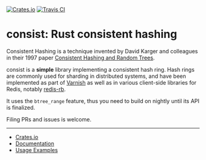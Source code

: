 [![Crates.io](https://img.shields.io/crates/v/consist.svg)](https://crates.io/crates/consist)
[![Travis CI](https://img.shields.io/travis/andreweduffy/consist.svg)](https://travis-ci.org/andreweduffy/consist/)

consist: Rust consistent hashing
================================

Consistent Hashing is a technique invented by David Karger and colleagues in their 1997 paper
[Consistent Hashing and Random Trees](https://www.akamai.com/es/es/multimedia/documents/technical-publication/consistent-hashing-and-random-trees-distributed-caching-protocols-for-relieving-hot-spots-on-the-world-wide-web-technical-publication.pdf).

consist is a **simple** library implementing a consistent hash ring. Hash rings are commonly used
for sharding in distributed systems, and have been implemented as part of
[Varnish](https://github.com/varnishcache/varnish-cache/blob/master/lib/libvmod_directors/shard_hash.c)
as well as in various client-side libraries for Redis, notably
[redis-rb](https://github.com/redis/redis-rb/blob/master/lib/redis/hash_ring.rb).

It uses the `btree_range` feature, thus you need to build on nightly until its API is finalized.

Filing PRs and issues is welcome.

----
* [Crates.io](https://crates.io/crates/consist)
* [Documentation](https://docs.rs/consist/)
* [Usage Examples](https://github.com/andreweduffy/consist/tree/master/examples)
